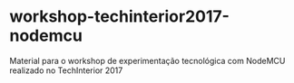 # workshop-techinterior2017-nodemcu
Material para o workshop de experimentação tecnológica com NodeMCU realizado no TechInterior 2017
